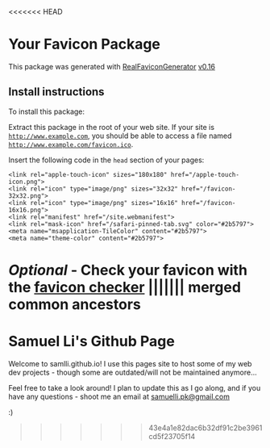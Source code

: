 <<<<<<< HEAD
# Your Favicon Package

This package was generated with [RealFaviconGenerator](https://realfavicongenerator.net/) [v0.16](https://realfavicongenerator.net/change_log#v0.16)

## Install instructions

To install this package:

Extract this package in the root of your web site. If your site is <code>http://www.example.com</code>, you should be able to access a file named <code>http://www.example.com/favicon.ico</code>.

Insert the following code in the `head` section of your pages:

    <link rel="apple-touch-icon" sizes="180x180" href="/apple-touch-icon.png">
    <link rel="icon" type="image/png" sizes="32x32" href="/favicon-32x32.png">
    <link rel="icon" type="image/png" sizes="16x16" href="/favicon-16x16.png">
    <link rel="manifest" href="/site.webmanifest">
    <link rel="mask-icon" href="/safari-pinned-tab.svg" color="#2b5797">
    <meta name="msapplication-TileColor" content="#2b5797">
    <meta name="theme-color" content="#2b5797">

*Optional* - Check your favicon with the [favicon checker](https://realfavicongenerator.net/favicon_checker)
||||||| merged common ancestors
=======
# Samuel Li's Github Page
Welcome to samlli.github.io!  I use this pages site to host some of my web dev projects - though some are outdated/will not be maintained anymore...

Feel free to take a look around!  I plan to update this as I go along, and if you have any questions - shoot me an email at samuelli.pk@gmail.com

:)
>>>>>>> 43e4a1e82dac6b32df91c2be3961cd5f23705f14
